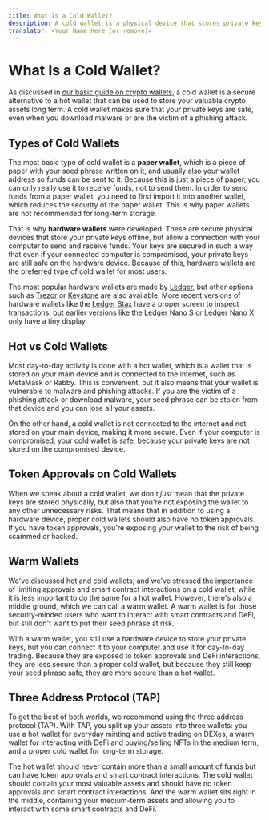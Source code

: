 ```yaml
---
title: What Is a Cold Wallet?
description: A cold wallet is a physical device that stores private keys offline, making it more secure than a hot wallet.
translator: <Your Name Here (or remove)>
---
```


# What Is a Cold Wallet?

As discussed in [our basic guide on crypto wallets](/learn/basics/what-is-a-crypto-wallet), a cold wallet is a secure alternative to a hot wallet that can be used to store your valuable crypto assets long term. A cold wallet makes sure that your private keys are safe, even when you download malware or are the victim of a phishing attack.

## Types of Cold Wallets

The most basic type of cold wallet is a **paper wallet**, which is a piece of paper with your seed phrase written on it, and usually also your wallet address so funds can be sent to it. Because this is just a piece of paper, you can only really use it to receive funds, not to send them. In order to send funds from a paper wallet, you need to first import it into another wallet, which reduces the security of the paper wallet. This is why paper wallets are not recommended for long-term storage.

That is why **hardware wallets** were developed. These are secure physical devices that store your private keys offline, but allow a connection with your computer to send and receive funds. Your keys are secured in such a way that even if your connected computer is compromised, your private keys are still safe on the hardware device. Because of this, hardware wallets are the preferred type of cold wallet for most users.

The most popular hardware wallets are made by [Ledger](https://ledger.com), but other options such as [Trezor](https://trezor.io/) or [Keystone](https://keyst.one/) are also available. More recent versions of hardware wallets like the [Ledger Stax](https://www.ledger.com/products/ledger-stax) have a proper screen to inspect transactions, but earlier versions like the [Ledger Nano S](https://www.ledger.com/products/ledger-nano-s) or [Ledger Nano X](https://www.ledger.com/products/ledger-nano-x) only have a tiny display.

## Hot vs Cold Wallets

Most day-to-day activity is done with a hot wallet, which is a wallet that is stored on your main device and is connected to the internet, such as MetaMask or Rabby. This is convenient, but it also means that your wallet is vulnerable to malware and phishing attacks. If you are the victim of a phishing attack or download malware, your seed phrase can be stolen from that device and you can lose all your assets.

On the other hand, a cold wallet is not connected to the internet and not stored on your main device, making it more secure. Even if your computer is compromised, your cold wallet is safe, because your private keys are not stored on the compromised device.

## Token Approvals on Cold Wallets

When we speak about a cold wallet, we don't *just* mean that the private keys are stored physically, but also that you're not exposing the wallet to any other unnecessary risks. That means that in addition to using a hardware device, proper cold wallets should also have no token approvals. If you have token approvals, you're exposing your wallet to the risk of being scammed or hacked.

## Warm Wallets

We've discussed hot and cold wallets, and we've stressed the importance of limiting approvals and smart contract interactions on a cold wallet, while it is less important to do the same for a hot wallet. However, there's also a middle ground, which we can call a warm wallet. A warm wallet is for those security-minded users who want to interact with smart contracts and DeFi, but still don't want to put their seed phrase at risk.

With a warm wallet, you still use a hardware device to store your private keys, but you can connect it to your computer and use it for day-to-day trading. Because they are exposed to token approvals and DeFi interactions, they are less secure than a proper cold wallet, but because they still keep your seed phrase safe, they are more secure than a hot wallet.

## Three Address Protocol (TAP)

To get the best of both worlds, we recommend using the three address protocol (TAP). With TAP, you split up your assets into three wallets: you use a hot wallet for everyday minting and active trading on DEXes, a warm wallet for interacting with DeFi and buying/selling NFTs in the medium term, and a proper cold wallet for long-term storage.

The hot wallet should never contain more than a small amount of funds but can have token approvals and smart contract interactions. The cold wallet should contain your most valuable assets and should have no token approvals and smart contract interactions. And the warm wallet sits right in the middle, containing your medium-term assets and allowing you to interact with some smart contracts and DeFi.
